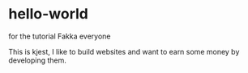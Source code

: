 # hello-world
for the tutorial
Fakka everyone

This is kjest, I like to build websites and want to earn some money by developing them.
